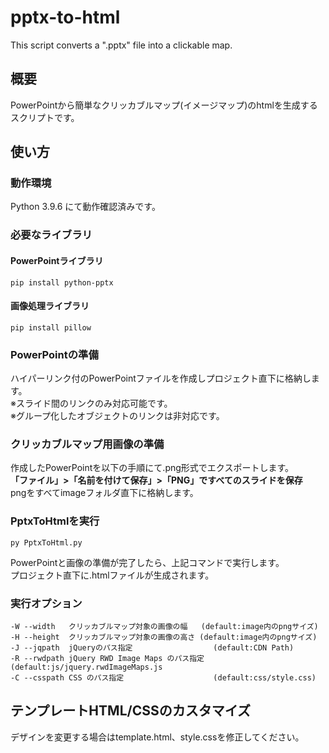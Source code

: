 # pptx-to-html
This script converts a ".pptx" file into a clickable map.

## 概要
PowerPointから簡単なクリッカブルマップ(イメージマップ)のhtmlを生成するスクリプトです。

## 使い方
### 動作環境
Python 3.9.6 にて動作確認済みです。

### 必要なライブラリ
#### PowerPointライブラリ
    pip install python-pptx
#### 画像処理ライブラリ
    pip install pillow

### PowerPointの準備
ハイパーリンク付のPowerPointファイルを作成しプロジェクト直下に格納します。  
※スライド間のリンクのみ対応可能です。  
※グループ化したオブジェクトのリンクは非対応です。  

### クリッカブルマップ用画像の準備
作成したPowerPointを以下の手順にて.png形式でエクスポートします。  
__「ファイル」>「名前を付けて保存」>「PNG」ですべてのスライドを保存__    
pngをすべてimageフォルダ直下に格納します。  

### PptxToHtmlを実行
    py PptxToHtml.py

PowerPointと画像の準備が完了したら、上記コマンドで実行します。  
プロジェクト直下に.htmlファイルが生成されます。

### 実行オプション
    -W --width   クリッカブルマップ対象の画像の幅   (default:image内のpngサイズ)
    -H --height  クリッカブルマップ対象の画像の高さ (default:image内のpngサイズ)
    -J --jqpath  jQueryのパス指定                  (default:CDN Path)
    -R --rwdpath jQuery RWD Image Maps のパス指定  (default:js/jquery.rwdImageMaps.js
    -C --csspath CSS のパス指定                    (default:css/style.css)

## テンプレートHTML/CSSのカスタマイズ
デザインを変更する場合はtemplate.html、style.cssを修正してください。
